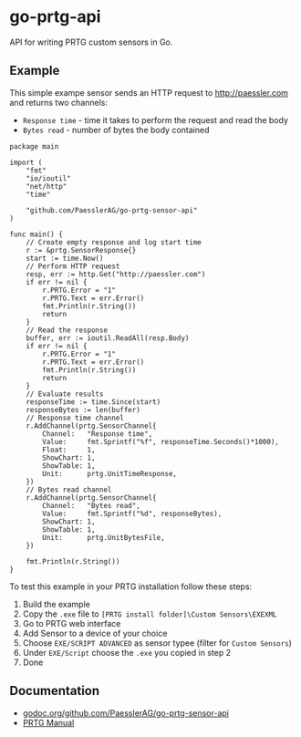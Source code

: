 # go-prtg-api
API for writing PRTG custom sensors in Go.

## Example
This simple exampe sensor sends an HTTP request to http://paessler.com
and returns two channels:
- `Response time` - time it takes to perform the request and read the body
- `Bytes read` - number of bytes the body contained

```golang
package main

import (
	"fmt"
	"io/ioutil"
	"net/http"
	"time"

	"github.com/PaesslerAG/go-prtg-sensor-api"
)

func main() {
	// Create empty response and log start time
	r := &prtg.SensorResponse{}
	start := time.Now()
	// Perform HTTP request
	resp, err := http.Get("http://paessler.com")
	if err != nil {
		r.PRTG.Error = "1"
		r.PRTG.Text = err.Error()
		fmt.Println(r.String())
		return
	}
	// Read the response
	buffer, err := ioutil.ReadAll(resp.Body)
	if err != nil {
		r.PRTG.Error = "1"
		r.PRTG.Text = err.Error()
		fmt.Println(r.String())
		return
	}
	// Evaluate results
	responseTime := time.Since(start)
	responseBytes := len(buffer)
	// Response time channel
	r.AddChannel(prtg.SensorChannel{
		Channel:   "Response time",
		Value:     fmt.Sprintf("%f", responseTime.Seconds()*1000),
		Float:     1,
		ShowChart: 1,
		ShowTable: 1,
		Unit:      prtg.UnitTimeResponse,
	})
	// Bytes read channel
	r.AddChannel(prtg.SensorChannel{
		Channel:   "Bytes read",
		Value:     fmt.Sprintf("%d", responseBytes),
		ShowChart: 1,
		ShowTable: 1,
		Unit:      prtg.UnitBytesFile,
	})

	fmt.Println(r.String())
}
```

To test this example in your PRTG installation follow these steps:

1. Build the example
2. Copy the `.exe` file to `[PRTG install folder]\Custom Sensors\EXEXML`
3. Go to PRTG web interface
4. Add Sensor to a device of your choice
5. Choose `EXE/SCRIPT ADVANCED` as sensor typee (filter for `Custom Sensors`)
6. Under `EXE/Script` choose the `.exe` you copied in step 2
7. Done

## Documentation
- [godoc.org/github.com/PaesslerAG/go-prtg-sensor-api](https://godoc.org/github.com/PaesslerAG/go-prtg-sensor-api)
- [PRTG Manual](https://www.paessler.com/manuals/prtg/exe_script_advanced_sensor)
